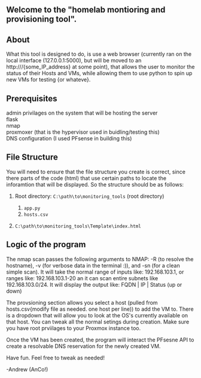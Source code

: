 ## Welcome to the "homelab montioring and provisioning tool". 

## About
What this tool is designed to do, is use a web browser (currently ran on the local interface (127.0.0.1:5000), but will be moved to an http:///{some_IP_address} at some point), that allows the user to monitor the status of their Hosts and VMs, while allowing them to use python to spin up new VMs for testing {or whateve}.

## Prerequisites
admin privilages on the system that will be hosting the server  
flask  
nmap  
proxmoxer (that is the hypervisor used in buidling/testing this)  
DNS configuration (I used PFsense in building this)

## File Structure
You will need to ensure that the file structure you create is correct, since there parts of the code (html) that use certain paths to locate the inforamtion that will be displayed. So the structure should be as follows:
1. Root directory: `C:\path\to\monitoring_tools` (root directory)
   1. `app.py`
   2. `hosts.csv`

2. `C:\path\to\monitoring_tools\Template\index.html`

## Logic of the program
The nmap scan passes the following arguments to NMAP: -R (to resolve the hostname), -v (for verbose data in the terminal :)), and -sn (for a clean simple scan).
It will take the normal range of inputs like: 192.168.103.1, or ranges like: 192.168.103.1-20 an it can scan entire subnets like 192.168.103.0/24.
It will display the output like:
FQDN | IP | Status (up or down)

The provsioning section allows you select a host (pulled from hosts.csv{modify file as needed. one host per line)) to add the VM to. There is a dropdown that will allow you to look at the OS's currently available on that host. You can tweak all the normal setings during creation. Make sure you have root prviilages to your Proxmox instance too.

Once the VM has been created, the program will interact the PFsesne API to create a resolvable DNS reservation for the newly created VM.

Have fun. Feel free to tweak as needed!

-Andrew (AnCo!)
